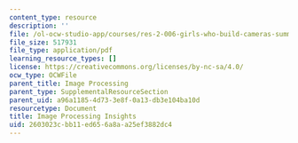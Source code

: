 ```yaml
---
content_type: resource
description: ''
file: /ol-ocw-studio-app/courses/res-2-006-girls-who-build-cameras-summer-2016/2603023cbb11ed656a8aa25ef3882dc4_MITRES_2_006SUM16_Insights.pdf
file_size: 517931
file_type: application/pdf
learning_resource_types: []
license: https://creativecommons.org/licenses/by-nc-sa/4.0/
ocw_type: OCWFile
parent_title: Image Processing
parent_type: SupplementalResourceSection
parent_uid: a96a1185-4d73-3e8f-0a13-db3e104ba10d
resourcetype: Document
title: Image Processing Insights
uid: 2603023c-bb11-ed65-6a8a-a25ef3882dc4
---
```

